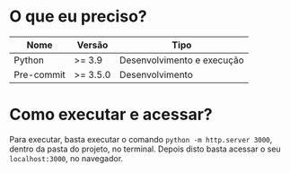 # O que eu preciso?

|Nome       | Versão   |Tipo                       |
|-----------|----------|---------------------------|
|Python     | >= 3.9   | Desenvolvimento e execução|
|Pre-commit | >= 3.5.0 | Desenvolvimento           |

# Como executar e acessar?

Para executar, basta executar o comando `python -m http.server 3000`, dentro da pasta do projeto, no terminal. Depois disto basta acessar o seu `localhost:3000`, no navegador.
